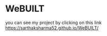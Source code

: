 # WeBUILT


you can see my project by clicking on this link https://sarthaksharma52.github.io/WeBUILT/
 
 
 
